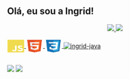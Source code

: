 ## Olá, eu sou a Ingrid!

<div align="center">
  <a href="https://github.com/idkngrid">
  <img height="160em" src="https://github-readme-stats.vercel.app/api?username=idkngrid&show_icons=true&theme=dracula&include_all_commits=true&count_private=true"/>
  <img height="160em" src="https://github-readme-stats.vercel.app/api/top-langs/?username=idkngrid&layout=compact&langs_count=7&theme=dracula"/>
</div>
  <div style="display: inline_block"><br>
  <img align="center" alt="ingrid-js" height="30" width="40" src="https://raw.githubusercontent.com/devicons/devicon/master/icons/javascript/javascript-plain.svg">
  <img align="center" alt="ingrid-HTML" height="30" width="40" src="https://raw.githubusercontent.com/devicons/devicon/master/icons/html5/html5-original.svg">
  <img align="center" alt="ingrid-CSS" height="30" width="40" src="https://raw.githubusercontent.com/devicons/devicon/master/icons/css3/css3-original.svg">
  <img align="center" alt="ingrid-java" height="30" width="40" src="https://cdn.jsdelivr.net/gh/devicons/devicon/icons/java/java-original.svg">
</div>
  
  ##
  
<div>
  <a href = "mailto:ingrid.camargopr@gmail.com"><img src="https://img.shields.io/badge/-Gmail-%23333?style=for-the-badge&logo=gmail&logoColor=white" target="_blank"></a>
  <a href="https://www.linkedin.com/in/ingrid-de-camargo-pereira-1b95b619b/" target="_blank"><img src="https://img.shields.io/badge/-LinkedIn-%230077B5?style=for-the-badge&logo=linkedin&logoColor=white" target="_blank"></a>
  
</div>
